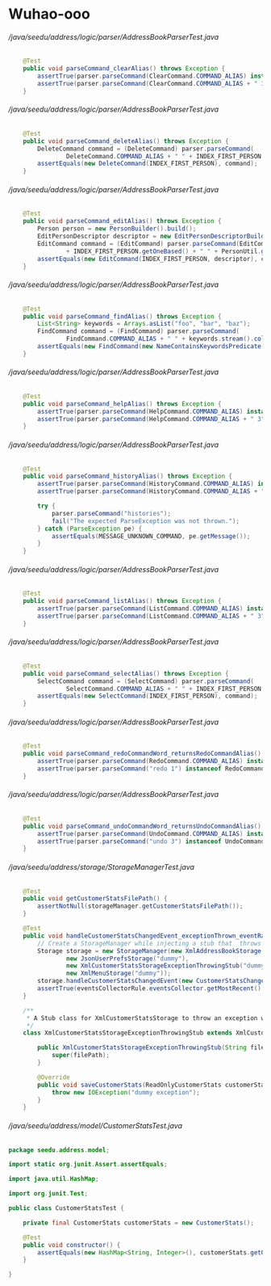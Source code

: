 # Wuhao-ooo
###### /java/seedu/address/logic/parser/AddressBookParserTest.java
``` java
    @Test
    public void parseCommand_clearAlias() throws Exception {
        assertTrue(parser.parseCommand(ClearCommand.COMMAND_ALIAS) instanceof ClearCommand);
        assertTrue(parser.parseCommand(ClearCommand.COMMAND_ALIAS + " 3") instanceof ClearCommand);
    }

```
###### /java/seedu/address/logic/parser/AddressBookParserTest.java
``` java
    @Test
    public void parseCommand_deleteAlias() throws Exception {
        DeleteCommand command = (DeleteCommand) parser.parseCommand(
                DeleteCommand.COMMAND_ALIAS + " " + INDEX_FIRST_PERSON.getOneBased());
        assertEquals(new DeleteCommand(INDEX_FIRST_PERSON), command);
    }

```
###### /java/seedu/address/logic/parser/AddressBookParserTest.java
``` java
    @Test
    public void parseCommand_editAlias() throws Exception {
        Person person = new PersonBuilder().build();
        EditPersonDescriptor descriptor = new EditPersonDescriptorBuilder(person).build();
        EditCommand command = (EditCommand) parser.parseCommand(EditCommand.COMMAND_ALIAS + " "
                + INDEX_FIRST_PERSON.getOneBased() + " " + PersonUtil.getPersonDetails(person));
        assertEquals(new EditCommand(INDEX_FIRST_PERSON, descriptor), command);
    }

```
###### /java/seedu/address/logic/parser/AddressBookParserTest.java
``` java
    @Test
    public void parseCommand_findAlias() throws Exception {
        List<String> keywords = Arrays.asList("foo", "bar", "baz");
        FindCommand command = (FindCommand) parser.parseCommand(
                FindCommand.COMMAND_ALIAS + " " + keywords.stream().collect(Collectors.joining(" ")));
        assertEquals(new FindCommand(new NameContainsKeywordsPredicate(keywords)), command);
    }

```
###### /java/seedu/address/logic/parser/AddressBookParserTest.java
``` java
    @Test
    public void parseCommand_helpAlias() throws Exception {
        assertTrue(parser.parseCommand(HelpCommand.COMMAND_ALIAS) instanceof HelpCommand);
        assertTrue(parser.parseCommand(HelpCommand.COMMAND_ALIAS + " 3") instanceof HelpCommand);
    }

```
###### /java/seedu/address/logic/parser/AddressBookParserTest.java
``` java
    @Test
    public void parseCommand_historyAlias() throws Exception {
        assertTrue(parser.parseCommand(HistoryCommand.COMMAND_ALIAS) instanceof HistoryCommand);
        assertTrue(parser.parseCommand(HistoryCommand.COMMAND_ALIAS + " 3") instanceof HistoryCommand);

        try {
            parser.parseCommand("histories");
            fail("The expected ParseException was not thrown.");
        } catch (ParseException pe) {
            assertEquals(MESSAGE_UNKNOWN_COMMAND, pe.getMessage());
        }
    }

```
###### /java/seedu/address/logic/parser/AddressBookParserTest.java
``` java
    @Test
    public void parseCommand_listAlias() throws Exception {
        assertTrue(parser.parseCommand(ListCommand.COMMAND_ALIAS) instanceof ListCommand);
        assertTrue(parser.parseCommand(ListCommand.COMMAND_ALIAS + " 3") instanceof ListCommand);
    }

```
###### /java/seedu/address/logic/parser/AddressBookParserTest.java
``` java
    @Test
    public void parseCommand_selectAlias() throws Exception {
        SelectCommand command = (SelectCommand) parser.parseCommand(
                SelectCommand.COMMAND_ALIAS + " " + INDEX_FIRST_PERSON.getOneBased());
        assertEquals(new SelectCommand(INDEX_FIRST_PERSON), command);
    }

```
###### /java/seedu/address/logic/parser/AddressBookParserTest.java
``` java
    @Test
    public void parseCommand_redoCommandWord_returnsRedoCommandAlias() throws Exception {
        assertTrue(parser.parseCommand(RedoCommand.COMMAND_ALIAS) instanceof RedoCommand);
        assertTrue(parser.parseCommand("redo 1") instanceof RedoCommand);
    }

```
###### /java/seedu/address/logic/parser/AddressBookParserTest.java
``` java
    @Test
    public void parseCommand_undoCommandWord_returnsUndoCommandAlias() throws Exception {
        assertTrue(parser.parseCommand(UndoCommand.COMMAND_ALIAS) instanceof UndoCommand);
        assertTrue(parser.parseCommand("undo 3") instanceof UndoCommand);
    }

```
###### /java/seedu/address/storage/StorageManagerTest.java
``` java
    @Test
    public void getCustomerStatsFilePath() {
        assertNotNull(storageManager.getCustomerStatsFilePath());
    }

    @Test
    public void handleCustomerStatsChangedEvent_exceptionThrown_eventRaised() {
        // Create a StorageManager while injecting a stub that  throws an exception when the save method is called
        Storage storage = new StorageManager(new XmlAddressBookStorage("dummy"),
                new JsonUserPrefsStorage("dummy"),
                new XmlCustomerStatsStorageExceptionThrowingStub("dummy"),
                new XmlMenuStorage("dummy"));
        storage.handleCustomerStatsChangedEvent(new CustomerStatsChangedEvent(new CustomerStats()));
        assertTrue(eventsCollectorRule.eventsCollector.getMostRecent() instanceof DataSavingExceptionEvent);
    }

    /**
     * A Stub class for XmlCustomerStatsStorage to throw an exception when the save method is called
     */
    class XmlCustomerStatsStorageExceptionThrowingStub extends XmlCustomerStatsStorage {

        public XmlCustomerStatsStorageExceptionThrowingStub(String filePath) {
            super(filePath);
        }

        @Override
        public void saveCustomerStats(ReadOnlyCustomerStats customerStats, String filePath) throws IOException {
            throw new IOException("dummy exception");
        }
    }

```
###### /java/seedu/address/model/CustomerStatsTest.java
``` java
package seedu.address.model;

import static org.junit.Assert.assertEquals;

import java.util.HashMap;

import org.junit.Test;

public class CustomerStatsTest {

    private final CustomerStats customerStats = new CustomerStats();

    @Test
    public void constructor() {
        assertEquals(new HashMap<String, Integer>(), customerStats.getOrdersCount());
    }

}
```

